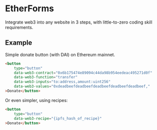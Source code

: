 # EtherForms

Integrate web3 into any website in 3 steps, with little-to-zero coding skill requirements.

## Example

Simple donate button (with DAI) on Ethereum mainnet.

```html
<button
    type="button"
    data-web3-contract="0x6b175474e89094c44da98b954eedeac495271d0f"
    data-web3-function="transfer"
    data-web3-inputs="to:address,amount:uint256"
    data-web3-values="0xdeadbeefdeadbeefdeadbeefdeadbeefdeadbeef,"
>Donate</button>
```

Or even simpler, using recipes:


```html
<button
    type="button"
    data-web3-recipe="{ipfs_hash_of_recipe}"
>Donate</button>
```
